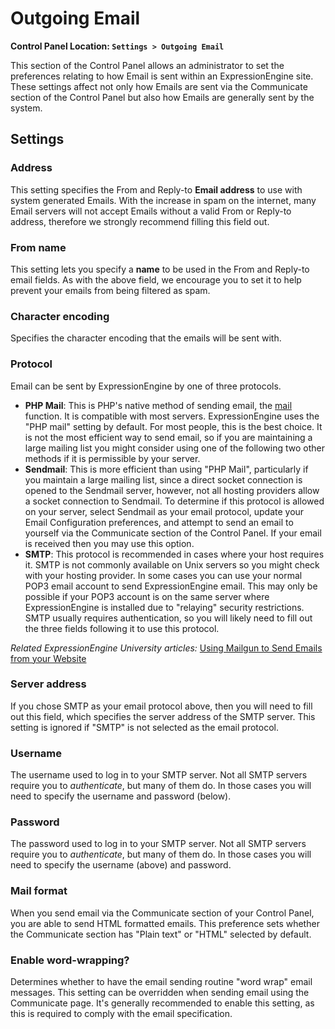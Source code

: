 <!--
    This source file is part of the open source project
    ExpressionEngine User Guide (https://github.com/ExpressionEngine/ExpressionEngine-User-Guide)

    @link      https://expressionengine.com/
    @copyright Copyright (c) 2003-2020, Packet Tide, LLC (https://packettide.com)
    @license   https://expressionengine.com/license Licensed under Apache License, Version 2.0
-->

# Outgoing Email

**Control Panel Location: `Settings > Outgoing Email`**

This section of the Control Panel allows an administrator to set the preferences relating to how Email is sent within an ExpressionEngine site. These settings affect not only how Emails are sent via the Communicate section of the Control Panel but also how Emails are generally sent by the system.

## Settings

### Address

This setting specifies the From and Reply-to **Email address** to use with system generated Emails. With the increase in spam on the internet, many Email servers will not accept Emails without a valid From or Reply-to address, therefore we strongly recommend filling this field out.

### From name

This setting lets you specify a **name** to be used in the From and Reply-to email fields. As with the above field, we encourage you to set it to help prevent your emails from being filtered as spam.

### Character encoding

Specifies the character encoding that the emails will be sent with.

### Protocol

Email can be sent by ExpressionEngine by one of three protocols.

- **PHP Mail**: This is PHP's native method of sending email, the [mail](https://us2.php.net/manual/en/function.mail.php) function. It is compatible with most servers. ExpressionEngine uses the "PHP mail" setting by default. For most people, this is the best choice. It is not the most efficient way to send email, so if you are maintaining a large mailing list you might consider using one of the following two other methods if it is permissible by your server.
- **Sendmail**: This is more efficient than using "PHP Mail", particularly if you maintain a large mailing list, since a direct socket connection is opened to the Sendmail server, however, not all hosting providers allow a socket connection to Sendmail. To determine if this protocol is allowed on your server, select Sendmail as your email protocol, update your Email Configuration preferences, and attempt to send an email to yourself via the Communicate section of the Control Panel. If your email is received then you may use this option.
- **SMTP**: This protocol is recommended in cases where your host requires it. SMTP is not commonly available on Unix servers so you might check with your hosting provider. In some cases you can use your normal POP3 email account to send ExpressionEngine email. This may only be possible if your POP3 account is on the same server where ExpressionEngine is installed due to "relaying" security restrictions. SMTP usually requires authentication, so you will likely need to fill out the three fields following it to use this protocol.

*Related ExpressionEngine University articles:* [Using Mailgun to Send Emails from your Website](https://u.expressionengine.com/article/using-mailgun-to-send-emails-from-your-website)

### Server address

If you chose SMTP as your email protocol above, then you will need to fill out this field, which specifies the server address of the SMTP server. This setting is ignored if "SMTP" is not selected as the email protocol.

### Username

The username used to log in to your SMTP server. Not all SMTP servers require you to _authenticate_, but many of them do. In those cases you will need to specify the username and password (below).

### Password

The password used to log in to your SMTP server. Not all SMTP servers require you to _authenticate_, but many of them do. In those cases you will need to specify the username (above) and password.

### Mail format

When you send email via the Communicate section of your Control Panel, you are able to send HTML formatted emails. This preference sets whether the Communicate section has "Plain text" or "HTML" selected by default.

### Enable word-wrapping?

Determines whether to have the email sending routine "word wrap" email messages. This setting can be overridden when sending email using the Communicate page. It's generally recommended to enable this setting, as this is required to comply with the email specification.
